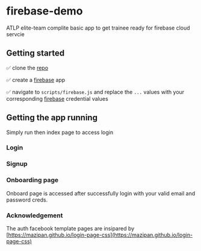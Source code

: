 # firebase-demo
ATLP elite-team complite basic app to get trainee ready for firebase cloud servcie


## Getting started

✅ clone the [repo](https://github.com/PatrickNiyogitare28/firebase-demo.git)

✅ create a [firebase] app

✅ navigate to `scripts/firebase.js` and replace the `...` values with your corresponding [firebase] credential values

## Getting the app running

Simply run then index page to access login

### Login

### Signup

### Onboarding page

Onboard page is accessed after successfully login with your valid email and password creds.

### Acknowledgement

The auth facebook template pages are insipared by [https://mazipan.github.io/login-page-css](https://mazipan.github.io/login-page-css)


[firebase]: https://firebase.google.com 